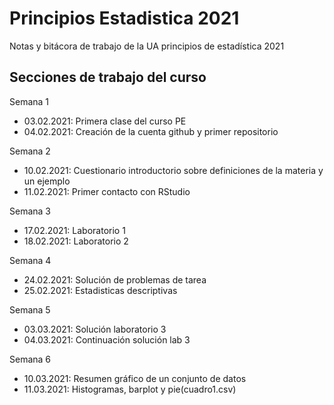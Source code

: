 # Principios Estadistica 2021
Notas y bitácora de trabajo de la UA principios de estadística 2021


## Secciones de trabajo del curso 

Semana 1
+ 03.02.2021: Primera clase del curso PE
+ 04.02.2021: Creación de la cuenta github  y primer repositorio

Semana 2
+ 10.02.2021: Cuestionario introductorio sobre definiciones de la materia y un ejemplo
+  11.02.2021: Primer contacto con RStudio

Semana 3
+ 17.02.2021: Laboratorio 1
+ 18.02.2021: Laboratorio 2

Semana 4
+ 24.02.2021: Solución de problemas de tarea
+ 25.02.2021: Estadisticas descriptivas

Semana 5
+ 03.03.2021: Solución laboratorio 3
+ 04.03.2021: Continuación solución lab 3

Semana 6
+ 10.03.2021: Resumen gráfico de un conjunto de datos
+ 11.03.2021: Histogramas, barplot y pie(cuadro1.csv)
